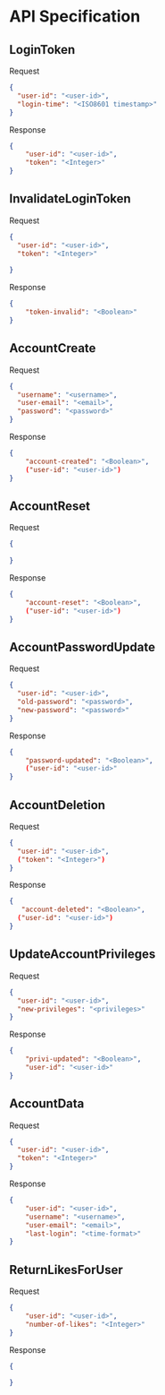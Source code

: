 # API Specification




## LoginToken

Request
```json
{
  "user-id": "<user-id>",
  "login-time": "<ISO8601 timestamp>"
}
```

Response
```json
{
    "user-id": "<user-id>",
    "token": "<Integer>"
}
```

## InvalidateLoginToken

Request
```json
{
  "user-id": "<user-id>",
  "token": "<Integer>"
  
}
```

Response
```json
{
    "token-invalid": "<Boolean>"
}
```

## AccountCreate

Request
```json
{
  "username": "<username>",
  "user-email": "<email>",
  "password": "<password>"
}
```

Response
```json
{
    "account-created": "<Boolean>",
    ("user-id": "<user-id>")
}
```

## AccountReset

Request
```json
{
  
}
```

Response
```json
{
    "account-reset": "<Boolean>",
    ("user-id": "<user-id>")
}
```

## AccountPasswordUpdate

Request
```json
{
  "user-id": "<user-id>",
  "old-password": "<password>",
  "new-password": "<password>"
}
```

Response
```json
{
    "password-updated": "<Boolean>",
    ("user-id": "<user-id>"
}
```

## AccountDeletion

Request
```json
{
  "user-id": "<user-id>",
  ("token": "<Integer>")
}
```

Response
```json
{
   "account-deleted": "<Boolean>",
  ("user-id": "<user-id>")
}
```


## UpdateAccountPrivileges

Request
```json
{
  "user-id": "<user-id>",
  "new-privileges": "<privileges>"
}
```

Response
```json
{
    "privi-updated": "<Boolean>",
    "user-id": "<user-id>"
}
```

## AccountData

Request
```json
{
  "user-id": "<user-id>",
  "token": "<Integer>"
}
```

Response
```json
{
    "user-id": "<user-id>",
    "username": "<username>",
    "user-email": "<email>",
    "last-login": "<time-format>"
}
```

## ReturnLikesForUser

Request
```json
{
    "user-id": "<user-id>",
    "number-of-likes": "<Integer>"
}
```

Response
```json
{
   
}
```
